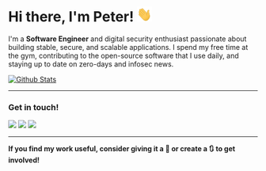 <h1> Hi there, I'm Peter! <img src="https://raw.githubusercontent.com/peterrauscher/peterrauscher/master/wave.gif" width="30px" height="30px" /></h1>

I'm a <strong>Software Engineer</strong> and digital security enthusiast passionate about building stable, secure, and scalable applications. I spend my free time at the gym, contributing to the open-source software that I use daily, and staying up to date on zero-days and infosec news.

<a href="https://github.com/peterrauscher/peterrauscher"><img alt="Github Stats" src="https://github-readme-stats.vercel.app/api?username=peterrauscher&show_icons=true&count_private=true&include_all_commits=true" /></a>
<hr/>
<h3>Get in touch!</h3>
<a href="https://www.linkedin.com/in/peter-rauscher"><img src="https://img.shields.io/badge/-LinkedIn-0077B5?style=for-the-badge&logo=Linkedin&logoColor=white"></img></a>
<a href="mailto:peterrauscher@protonmail.com"><img src="https://img.shields.io/badge/-Protonmail-505264?style=for-the-badge&logo=Protonmail&logoColor=white"></img></a>
<a href="https://twitter.com/peterauscher"><img src="https://img.shields.io/badge/-Twitter-1DA1F2?style=for-the-badge&logo=Twitter&logoColor=white"></img></a>
<hr/>
<strong>If you find my work useful, consider giving it a 🌟 or create a 🔃 to get involved!</strong>
</div>
